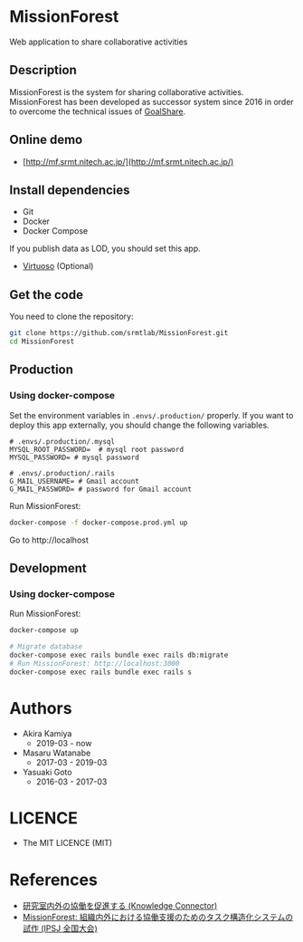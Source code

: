 MissionForest
====
Web application to share collaborative activities

## Description
MissionForest is the system for sharing collaborative activities.  
MissionForest has been developed as successor system since 2016 in order to overcome the technical issues of [GoalShare](https://github.com/srmtlab/GoalShare).  

## Online demo
- [http://mf.srmt.nitech.ac.jp/](http://mf.srmt.nitech.ac.jp/)

## Install dependencies
- Git
- Docker
- Docker Compose

If you publish data as LOD, you should set this app.
- [Virtuoso](https://virtuoso.openlinksw.com/rdf/) (Optional)

## Get the code

You need to clone the repository:

```bash
git clone https://github.com/srmtlab/MissionForest.git
cd MissionForest
```

## Production
### Using docker-compose
Set the environment variables in `.envs/.production/` properly. If you want to deploy this app externally, you should change the following variables.

```
# .envs/.production/.mysql
MYSQL_ROOT_PASSWORD=  # mysql root password
MYSQL_PASSWORD= # mysql password

# .envs/.production/.rails
G_MAIL_USERNAME= # Gmail account
G_MAIL_PASSWORD= # password for Gmail account 
```

Run MissionForest:
```bash
docker-compose -f docker-compose.prod.yml up
```
Go to http://localhost

## Development
### Using docker-compose
Run MissionForest:
```bash
docker-compose up

# Migrate database
docker-compose exec rails bundle exec rails db:migrate
# Run MissionForest: http://localhost:3000
docker-compose exec rails bundle exec rails s
```

# Authors
- Akira Kamiya
  - 2019-03 - now
- Masaru Watanabe
  - 2017-03 - 2019-03
- Yasuaki Goto
  - 2016-03 - 2017-03
  
# LICENCE
- The MIT LICENCE (MIT)

# References
- [研究室内外の協働を促進する (Knowledge Connector)](http://idea.linkdata.org/idea/idea1s2394i)
- [MissionForest: 組織内外における協働支援のためのタスク構造化システムの試作 (IPSJ 全国大会)](https://ipsj.ixsq.nii.ac.jp/ej/?action=repository_uri&item_id=181580)
